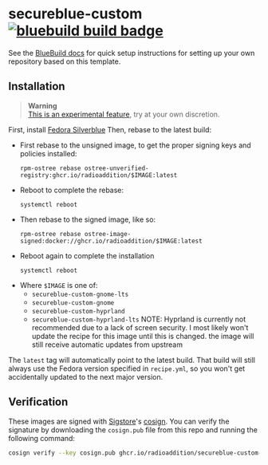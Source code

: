 # secureblue-custom &nbsp; [![bluebuild build badge](https://github.com/radioaddition/secureblue-custom/actions/workflows/build.yml/badge.svg)](https://github.com/radioaddition/secureblue-custom/actions/workflows/build.yml)

See the [BlueBuild docs](https://blue-build.org/how-to/setup/) for quick setup instructions for setting up your own repository based on this template.

## Installation

> **Warning**  
> [This is an experimental feature](https://www.fedoraproject.org/wiki/Changes/OstreeNativeContainerStable), try at your own discretion.

First, install [Fedora Silverblue](https://fedoraproject.org/atomic-desktops/silverblue/)
Then, rebase to the latest build:

- First rebase to the unsigned image, to get the proper signing keys and policies installed:
  ```
  rpm-ostree rebase ostree-unverified-registry:ghcr.io/radioaddition/$IMAGE:latest
  ```
- Reboot to complete the rebase:
  ```
  systemctl reboot
  ```
- Then rebase to the signed image, like so:
  ```
  rpm-ostree rebase ostree-image-signed:docker://ghcr.io/radioaddition/$IMAGE:latest
  ```
- Reboot again to complete the installation
  ```
  systemctl reboot
  ```
- Where `$IMAGE` is one of:
  - `secureblue-custom-gnome-lts`
  - `secureblue-custom-gnome`
  - `secureblue-custom-hyprland`
  - `secureblue-custom-hyprland-lts`
NOTE: Hyprland is currently not recommended due to a lack of screen security. I most likely won't update the recipe for this image until this is changed. the image will still receive automatic updates from upstream

The `latest` tag will automatically point to the latest build. That build will still always use the Fedora version specified in `recipe.yml`, so you won't get accidentally updated to the next major version.

## Verification

These images are signed with [Sigstore](https://www.sigstore.dev/)'s [cosign](https://github.com/sigstore/cosign). You can verify the signature by downloading the `cosign.pub` file from this repo and running the following command:

```bash
cosign verify --key cosign.pub ghcr.io/radioaddition/secureblue-custom-$IMAGE
```
